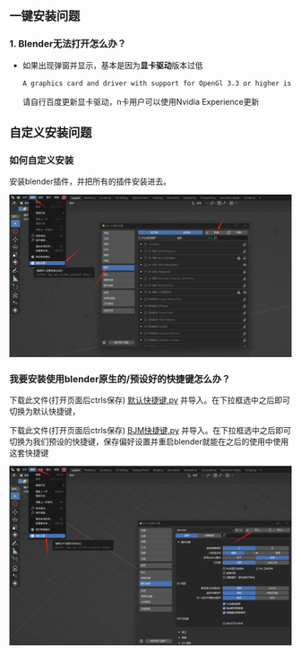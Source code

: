 ## 一键安装问题

### 1. Blender无法打开怎么办？

+ 如果出现弹窗并显示，基本是因为**显卡驱动**版本过低

  ```txt
  A graphics card and driver with support for OpenGl 3.3 or higher is required
  ```

  请自行百度更新显卡驱动，n卡用户可以使用Nvidia Experience更新


## 自定义安装问题

### 如何自定义安装

安装blender插件，并把所有的插件安装进去。

![keymap](./res/addon.png ':size=1280')

### 我要安装使用blender原生的/预设好的快捷键怎么办？

下载此文件(打开页面后ctrls保存) [默认快捷键.py](https://gitee.com/atticus-lv/bjm-document/raw/master/docs/QA/res/默认快捷键.py) 并导入。在下拉框选中之后即可切换为默认快捷键，

下载此文件(打开页面后ctrls保存) [BJM快捷键.py](https://gitee.com/atticus-lv/bjm-document/raw/master/docs/QA/res/BJM快捷键.py) 并导入。在下拉框选中之后即可切换为我们预设的快捷键，保存偏好设置并重启blender就能在之后的使用中使用这套快捷键

![keymap](./res/keymap.png ':size=1280')



